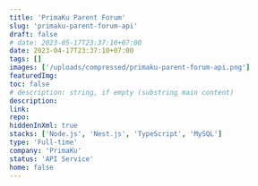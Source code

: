 ```yaml
---
title: 'PrimaKu Parent Forum'
slug: 'primaku-parent-forum-api'
draft: false
# date: 2023-05-17T23:37:10+07:00
date: 2023-04-17T23:37:10+07:00
tags: []
images: ['/uploads/compressed/primaku-parent-forum-api.png']
featuredImg:
toc: false
# description: string, if empty (substring main content)
description:
link:
repo:
hiddenInXml: true
stacks: ['Node.js', 'Nest.js', 'TypeScript', 'MySQL']
type: 'Full-time'
company: 'PrimaKu'
status: 'API Service'
home: false
---
```

